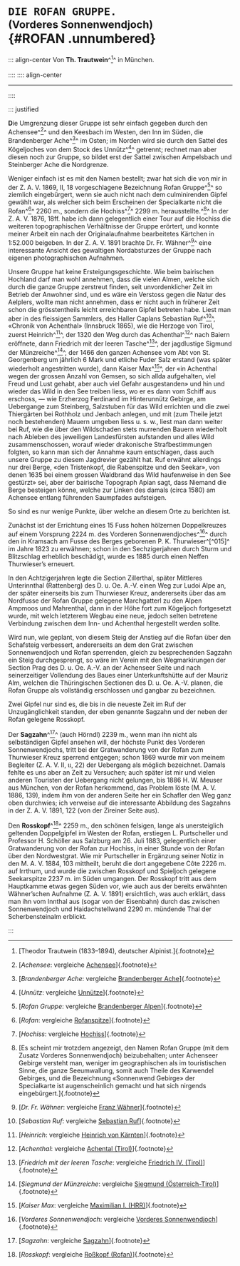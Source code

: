 # **`DIE ROFAN GRUPPE.`**<br /><small>(Vorderes Sonnenwendjoch)</small><br /> {#ROFAN .unnumbered}
::: align-center
Von **Th. Trautwein**^[^950]^  in  München.<br /><br />
::::
:::: align-center
****
::::

::: justified


**D**ie Umgrenzung dieser Gruppe ist sehr einfach gegeben durch den Achensee^[^951]^ und
den Keesbach im Westen, den Inn im Süden, die Brandenberger Ache^[^952]^ im
Osten; im Norden wird sie durch den Sattel des Kögeljoches von dem Stock des
Unnütz^[^954]^ getrennt; rechnet man aber diesen noch zur Gruppe, so bildet erst der
Sattel zwischen Ampelsbach und Steinberger Ache die Nordgrenze.

Weniger einfach ist es mit den Namen bestellt; zwar hat sich die von mir
in der Z. A. V. 1869, II, 18 vorgeschlagene Bezeichnung Rofan Gruppe^[^953]^ so ziemlich
eingebürgert, wenn sie auch nicht nach dem culminirenden Gipfel gewählt war, als
welcher sich beim Erscheinen der Specialkarte nicht die Rofan^[^955]^ 2260&nbsp;m.,
sondern die Hochiss^[^956]^ 2299&nbsp;m. herausstellte.^[^957]^ In der
Z. A. V. 1876, 18ff. habe ich dann gelegentlich einer Tour auf die Hochiss die weiteren
topographischen Verhältnisse der Gruppe erörtert, und konnte meiner Arbeit ein
nach der Originalaufnahme bearbeitetes Kärtchen in 1:52.000 beigeben. In der
Z. A. V. 1891 brachte Dr. Fr. Wähner^[^958]^ eine interessante Ansicht des gewaltigen
Nordabsturzes der Gruppe nach eigenen photographischen Aufnahmen.

Unsere Gruppe hat keine Ersteigungsgeschichte. Wie beim bairischen Hochland darf
man wohl annehmen, dass die vielen Almen, welche sich durch die
ganze Gruppe zerstreut finden, seit unvordenklicher Zeit im Betrieb der Anwohner
sind, und es wäre ein Verstoss gegen die Natur des Aelplers, wollte man nicht
annehmen, dass er nicht auch in früherer Zeit schon die grösstentheils leicht
erreichbaren Gipfel betreten habe. Liest man aber in des fleissigen Sammlers, des
Haller Caplans Sebastian Ruf^[^959]^, «Chronik von Achenthal» (Innsbruck 1865),
wie die Herzoge von Tirol, zuerst Heinrich^[^960]^, der 1320 den Weg durch das
Achenthal^[^961]^ nach Baiern eröffnete, dann Friedrich mit der leeren Tasche^[^967]^,
der  jagdlustige Sigmund der Münzreiche^[^962]^, der 1466 den ganzen Achensee
vom Abt von St. Georgenberg um jährlich 6 Mark und etliche Fuder Salz erstand
(was später wiederholt angestritten wurde), dann Kaiser Max^[^963]^, der
«in Achenthal wegen der grossen Anzahl von Gemsen, so sich allda aufgehalten,
viel Freud und Lust gehabt, aber auch viel Gefahr ausgestanden» und hin und wieder
das Wild in den See treiben liess, wo er es dann vom Schiff aus erschoss, — wie
Erzherzog Ferdinand im Hinterunnütz Gebirge, am Uebergange zum Steinberg,
Salzstuben für das Wild errichten und die zwei Thiergärten bei Rothholz und Jenbach
anlegen, und mit (zum Theile jetzt noch bestehenden) Mauern umgeben liess u. s. w.,
liest man dann weiter bei Ruf, wie die über den Wildschaden stets murrenden Bauern
wiederholt nach Ableben des jeweiligen Landesfürsten aufstanden und alles Wild
zusammenschossen, worauf wieder drakonische Strafbestimmungen folgten, so kann
man sich der Annahme kaum entschlagen, dass auch unsere Gruppe zu diesem
Jagdrevier gezählt hat. Ruf erwähnt allerdings nur drei Berge, «den Tristenkopf,
die Rabenspitze und den Seekar», von denen 1635 bei einem grossen Waldbrand
das Wild haufenweise in den See gestürzt» sei, aber der bairische Topograph
Apian sagt, dass Niemand die Berge besteigen könne, welche zur Linken des
damals (circa 1580) am Achensee entlang führenden Saumpfades aufsteigen.

So sind es nur wenige Punkte, über welche an diesem Orte zu berichten ist.

Zunächst ist der Errichtung eines 15 Fuss hohen hölzernen Doppelkreuzes
auf einem Vorsprung 2224&nbsp;m. des Vorderen Sonnenwendjoches^[^964]^ durch
den in Kramsach am Fusse des Berges geborenen P. K. Thurwieser^[^015]^ im Jahre
1823 zu erwähnen; schon in den Sechzigerjahren durch Sturm und Blitzschlag erheblich
beschädigt, wurde es 1885 durch einen Neffen Thurwieser’s erneuert.

In den Achtzigerjahren legte die Section Zillerthal, später Mittleres Unterinnthal (Rattenberg)
des D. u. Oe. A.-V. einen Weg zur Ludoi Alpe an, der später einerseits bis zum
Thurwieser Kreuz, andererseits über das am Nordfusse der Rofan Gruppe gelegene
Marchgatterl zu den Alpen Ampmoos und Mahrenthal, dann in der Höhe fort zum
Kögeljoch fortgesetzt wurde, mit welch letzterem Wegbau eine neue, jedoch selten
betretene Verbindung zwischen dem Inn- und Achenthal hergestellt werden sollte.

Wird nun, wie geplant, von diesem Steig der Anstieg auf die Rofan über
den Schafsteig verbessert, andererseits an dem den Grat zwischen Sonnenwendjoch
und Rofan sperrenden, gleich zu besprechenden Sagzahn ein Steig durchgesprengt,
so wäre im Verein mit den Wegmarkirungen der Section Prag des D. u. Oe. A.-V.
an der Achenseer Seite und nach seinerzeitiger Vollendung des Baues einer
Unterkunftshütte auf der Mauriz Alm, welchen die Thüringischen Sectionen des D. u. Oe.
A.-V. planen, die Rofan Gruppe als vollständig erschlossen und gangbar zu bezeichnen.

Zwei Gipfel nur sind es, die bis in die neueste Zeit im Ruf der Unzugänglichkeit standen,
der eben genannte Sagzahn und der neben der Rofan gelegene Rosskopf.

Der **Sagzahn**^[^965]^ (auch Hörndl) 2239 m., wenn man ihn nicht als selbständigen
Gipfel ansehen will, der höchste Punkt des Vorderen Sonnenwendjochs, tritt bei
der Gratwanderung von der Rofan zum Thurwieser Kreuz sperrend entgegen;
schon 1869 wurde mir von meinem Begleiter (Z. A. V. II, ιι, 22) der Uebergang als
möglich bezeichnet. Damals fehlte es uns aber an Zeit zu Versuchen; auch später
ist mir und vielen anderen Touristen der Uebergang nicht gelungen, bis 1886
H. W. Meuser aus München, von der Rofan herkommend, das Problem löste
(M. A. V. 1886, 139), indem ihm von der anderen Seite her ein Schafler den Weg
ganz oben durchwies; ich verweise auf die interessante Abbildung des Sagzahns
in der Z. A. V. 1891, 122 (von der Zireiner Seite aus).

Den **Rosskopf**^[^966]^ 2259 m., den schönen felsigen, lange als unersteiglich
geltenden Doppelgipfel im Westen der Rofan, erstiegen L. Purtscheller und Professor
H. Schöller aus Salzburg am 26. Juli 1883, gelegentlich einer Gratwanderung von
der Rofan zur Hochiss, in einer Stunde von der Rofan über den Nordwestgrat.
Wie mir Purtscheller in Ergänzung seiner Notiz in den M. A. V. 1884, 103
mittheilt, beruht die dort angegebene Côte 2226&nbsp;m. auf Irrthum, und wurde die
zwischen Rosskopf und Spieljoch gelegene Seekarspitze 2237&nbsp;m. im Süden
umgangen. Der Rosskopf tritt aus dem Hauptkamme etwas gegen Süden vor, wie
auch aus der bereits erwähnten Wähner’schen Aufnahme (Z. A. V. 1891) ersichtlich,
was auch erklärt, dass man ihn vom Innthal aus (sogar von der Eisenbahn) durch
das zwischen Sonnenwendjoch und Haidachstellwand 2290&nbsp;m. mündende Thal der
Scherbensteinalm erblickt.

:::


[^950]: [Theodor Trautwein (1833–1894), deutscher Alpinist.]{.footnote}

[^951]: [*Achensee*:  vergleiche [Achensee](https://de.wikipedia.org/wiki/Achensee)]{.footnote}

[^952]: [*Brandenberger Ache*:  vergleiche [Brandenberger Ache](https://de.wikipedia.org/wiki/Brandenberger_Ache)]{.footnote}

[^953]: [*Rofan Gruppe*:  vergleiche [Brandenberger Alpen](https://de.wikipedia.org/wiki/Brandenberger_Alpen)]{.footnote}

[^954]: [*Unnütz*:  vergleiche [Unnütze](https://de.wikipedia.org/wiki/Unn%C3%BCtze)]{.footnote}

[^955]: [*Rofan*:  vergleiche [Rofanspitze](https://de.wikipedia.org/wiki/Rofanspitze)]{.footnote}

[^956]: [*Hochiss*:  vergleiche [Hochiss](https://de.wikipedia.org/wiki/Hochiss)]{.footnote}

[^957]: [Es scheint mir trotzdem angezeigt, den Namen Rofan Gruppe (mit dem Zusatz Vorderes
Sonnenwendjoch) beizubehalten; unter Achenseer Gebirge versteht man, weniger im geographischen
als im touristischen Sinne, die ganze Seeumwallung, somit auch Theile des Karwendel Gebirges, und die
Bezeichnung «Sonnenwend Gebirge» der Specialkarte ist augenscheinlich gemacht und hat sich nirgends
eingebürgert.]{.footnote}

[^958]: [*Dr. Fr. Wähner*:  vergleiche [Franz Wähner](https://de.wikipedia.org/wiki/Franz_W%C3%A4hner)]{.footnote}

[^959]: [*Sebastian Ruf*:  vergleiche [Sebastian Ruf](https://de.wikipedia.org/wiki/Sebastian_Ruf)]{.footnote}

[^960]: [*Heinrich*:  vergleiche [Heinrich von Kärnten](https://de.wikipedia.org/wiki/Heinrich_von_K%C3%A4rnten)]{.footnote}

[^961]: [*Achenthal*:  vergleiche [Achental (Tirol)](https://de.wikipedia.org/wiki/Achental_(Tirol))]{.footnote}

[^967]: [*Friedrich mit der leeren Tasche*:  vergleiche [Friedrich IV. (Tirol)](https://de.wikipedia.org/wiki/Friedrich_IV._%28Tirol%29
)]{.footnote}

[^962]: [*Siegmund der Münzreiche*:  vergleiche [Siegmund (Österreich-Tirol)](https://de.wikipedia.org/wiki/Siegmund_%28%C3%96sterreich-Tirol%29)]{.footnote}

[^963]: [*Kaiser Max*:  vergleiche [Maximilian I. (HRR)](https://de.wikipedia.org/wiki/Maximilian_I._(HRR))]{.footnote}

[^964]: [*Vorderes Sonnenwendjoch*:  vergleiche [Vorderes Sonnenwendjoch](https://de.wikipedia.org/wiki/Vorderes_Sonnwendjoch)]{.footnote}

[^965]: [*Sagzahn*:  vergleiche [Sagzahn](https://de.wikipedia.org/wiki/Sagzahn)]{.footnote}

[^966]: [*Rosskopf*:  vergleiche [Roßkopf (Rofan)](https://de.wikipedia.org/wiki/Ro%C3%9Fkopf_(Rofan))]{.footnote}
